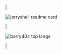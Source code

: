 |

<img align="center" src="https://github-readme-stats.vercel.app/api?theme=buefy&username=barry404&count_private=true&show_icons=true&include_all_commits=true&hide_border=true" alt="jerryshell readme card" />

|

<img align="center" src="https://github-readme-stats.vercel.app/api/top-langs/?theme=buefy&username=barry404&count_private=true&show_icons=true&include_all_commits=true&hide_border=true&layout=compact&hide=vue,html,javascript,scss" alt="barry404 top langs" />

|
